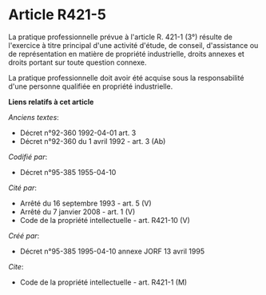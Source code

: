 # Article R421-5

La pratique professionnelle prévue à l'article R. 421-1 (3°) résulte de l'exercice à titre principal d'une activité d'étude,
de conseil, d'assistance ou de représentation en matière de propriété industrielle, droits annexes et droits portant sur
toute question connexe.

La pratique professionnelle doit avoir été acquise sous la responsabilité d'une personne qualifiée en propriété industrielle.

**Liens relatifs à cet article**

_Anciens textes_:

  - Décret n°92-360 1992-04-01 art. 3
  - Décret n°92-360 du 1 avril 1992 - art. 3 (Ab)

_Codifié par_:

  - Décret n°95-385 1955-04-10

_Cité par_:

  - Arrêté du 16 septembre 1993 - art. 5 (V)
  - Arrêté du 7 janvier 2008 - art. 1 (V)
  - Code de la propriété intellectuelle - art. R421-10 (V)

_Créé par_:

  - Décret n°95-385 1995-04-10 annexe JORF 13 avril 1995

_Cite_:

  - Code de la propriété intellectuelle - art. R421-1 (M)
